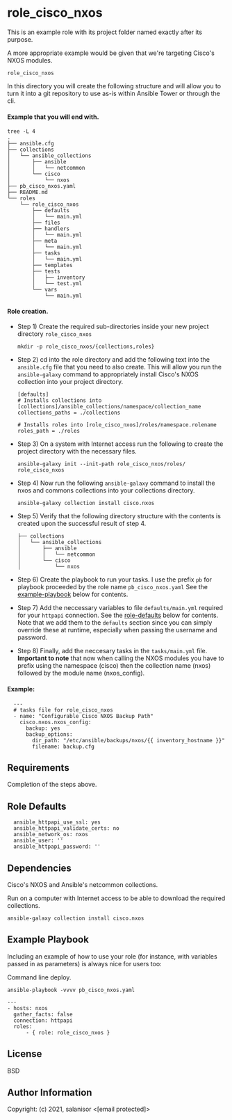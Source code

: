 role_cisco_nxos
=========

This is an example role with its project folder named exactly after its purpose.

A more appropriate example would be given that we're targeting Cisco's NXOS modules.

    role_cisco_nxos
    
In this directory you will create the following structure and will allow you to turn it into a git repository to use as-is within Ansible Tower or through the cli.

#### Example that you will end with.
```
tree -L 4
.
├── ansible.cfg
├── collections
│   └── ansible_collections
│       ├── ansible
│       │   └── netcommon
│       └── cisco
│           └── nxos
├── pb_cisco_nxos.yaml
├── README.md
└── roles
    └── role_cisco_nxos
        ├── defaults
        │   └── main.yml
        ├── files
        ├── handlers
        │   └── main.yml
        ├── meta
        │   └── main.yml
        ├── tasks
        │   └── main.yml
        ├── templates
        ├── tests
        │   ├── inventory
        │   └── test.yml
        └── vars
            └── main.yml
```

#### Role creation.

* Step 1) Create the required sub-directories inside your new project directory `role_cisco_nxos`

      mkdir -p role_cisco_nxos/{collections,roles}
      
* Step 2) cd into the role directory and add the following text into the `ansible.cfg` file that you need to also create. This will allow you run the `ansible-galaxy` command to appropriately install Cisco's NXOS collection into your project directory. 

      [defaults]
      # Installs collections into [collections]/ansible_collections/namespace/collection_name
      collections_paths = ./collections

      # Installs roles into [role_cisco_nxos]/roles/namespace.rolename
      roles_path = ./roles
   
* Step 3) On a system with Internet access run the following to create the project directory with the necessary files.

      ansible-galaxy init --init-path role_cisco_nxos/roles/ role_cisco_nxos

* Step 4) Now run the following `ansible-galaxy` command to install the nxos and commons collections into your collections directory.
      
      ansible-galaxy collection install cisco.nxos

* Step 5) Verify that the following directory structure with the contents is created upon the successful result of step 4.

      ├── collections
      │   └── ansible_collections
      │       ├── ansible
      │       │   └── netcommon
      │       └── cisco
      │           └── nxos
      
* Step 6) Create the playbook to run your tasks. I use the prefix `pb` for playbook proceeded by the role name `pb_cisco_nxos.yaml`
          See the [example-playbook](https://github.com/salanisor/role_sample_with_collections/blob/master/README.md#example-playbook) below for contents.

* Step 7) Add the neccessary variables to file `defaults/main.yml` required for your `httpapi` connection.
          See the [role-defaults](https://github.com/salanisor/role_sample_with_collections/blob/master/README.md#role-defaults) below for contents.
          Note that we add them to the `defaults` section since you can simply override these at runtime, especially when passing the username and password.

* Step 8) Finally, add the neccesary tasks in the `tasks/main.yml` file. **Important to note** that now when calling the NXOS modules you have to prefix using the namespace (cisco) then the collection name (nxos) followed by the module name (nxos_config).

#### Example:
      ---
      # tasks file for role_cisco_nxos
      - name: "Configurable Cisco NXOS Backup Path"
        cisco.nxos.nxos_config:
          backup: yes
          backup_options:
            dir_path: "/etc/ansible/backups/nxos/{{ inventory_hostname }}"
            filename: backup.cfg

Requirements
------------

Completion of the steps above.

Role Defaults
-------------

      ansible_httpapi_use_ssl: yes
      ansible_httpapi_validate_certs: no
      ansible_network_os: nxos
      ansible_user: ''
      ansible_httpapi_password: ''

Dependencies
------------

Cisco's NXOS and Ansible's netcommon collections.

Run on a computer with Internet access to be able to download the required collections.

    ansible-galaxy collection install cisco.nxos

Example Playbook
----------------

Including an example of how to use your role (for instance, with variables passed in as parameters) is always nice for users too:

Command line deploy.

```
ansible-playbook -vvvv pb_cisco_nxos.yaml
```

    ---
    - hosts: nxos
      gather_facts: false
      connection: httpapi
      roles:
          - { role: role_cisco_nxos }

License
-------

BSD

Author Information
------------------

Copyright: (c) 2021, salanisor <[email protected]>
